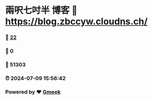 # 兩呎七吋半 博客 :link: https://blog.zbccyw.cloudns.ch/ 
### :page_facing_up: [22](https://blog.zbccyw.cloudns.ch//tag.html) 
### :speech_balloon: 0 
### :hibiscus: 51303 
### :alarm_clock: 2024-07-09 15:56:42 
### Powered by :heart: [Gmeek](https://github.com/Meekdai/Gmeek)
